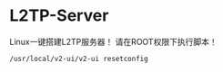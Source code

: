 # L2TP-Server
Linux一键搭建L2TP服务器！
请在ROOT权限下执行脚本！
<pre><code>/usr/local/v2-ui/v2-ui resetconfig
</code></pre>
